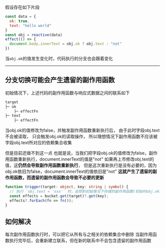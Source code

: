 假设存在如下片段

```js
const data = {
  ok: true,
  text: "hello world"
}
const obj = reactive(data)
effect(() => {
  document.body.innerText = obj.ok ? obj.text : "not"
})
```

当`obj.ok`的值发生变化时，代码执行的分支也会跟着变化

---

## 分支切换可能会产生遗留的副作用函数

初始情况下，上述代码的副作用函数与响应式数据之间的联系如下

```txt
target
├─ ok
    ├─ effectFn
├─ text
    ├─ effectFn
```

当obj.ok的值修改为false，并触发副作用函数重新执行后，
由于此时字段obj.text不会被读取，
只会触发obj.ok的读取操作，
所以理想情况下副作用函数不应该被字段obj.text所对应的依赖集合收集

但是目前还做不到这一点
也就是说，当我们把字段obj.ok的值修改为false，副作用函数重新执行，document.innerText的值是"not"
如果再上市修改obj.text的值，这**仍然会导致副作用函数重新执行**，
但是这次重新执行是没有必要的，因为obj.ok依旧为false，document.innerText的值依旧是"not"
**这就产生了遗留的副作用函数，而遗留的副作用函数会导致不必要的更新**

``` ts
function trigger(target: object, key: string | symbol) {
  // 执行 `obj.text = 'xxx'` 时，会把到初始情况下存储的副作用函数(初始时obj.ok是true，所以能够访问obj.text)，取出并执行
  const effects = bucket.get(target)?.get(key);
  effects?.forEach(fn => fn());
}
```

## 如何解决

每次副作用函数执行时，可以把它从所有与之相关的依赖集合中删除
当副作用函数执行完毕后，会重新建立联系，但在新的联系中不会包含遗留的副作用函数

